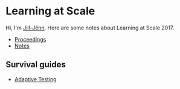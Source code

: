 # Learning at Scale

Hi, I'm [Jill-Jênn](https://jilljenn.github.io). Here are some notes about Learning at Scale 2017.

- [Proceedings](http://dl.acm.org/citation.cfm?id=3051457&preflayout=flat)
- [Notes](/las2017/notes)

## Survival guides

- [Adaptive Testing](/las2017/adaptive-testing)
